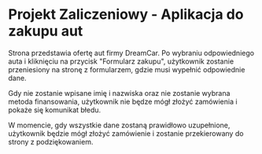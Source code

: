 # Projekt Zaliczeniowy - Aplikacja do zakupu aut

Strona przedstawia ofertę aut firmy DreamCar. Po wybraniu odpowiedniego auta i kliknięciu na przycisk "Formularz zakupu", użytkownik zostanie przeniesiony na stronę z formularzem, gdzie musi wypełnić odpowiednie dane.

Gdy nie zostanie wpisane imię i nazwiska oraz nie zostanie wybrana metoda finansowania, użytkownik nie będze mógł złożyć zamówienia i pokaże się komunikat błedu.

W momencie, gdy wszystkie dane zostaną prawidłowo uzupełnione, użytkownik będzie mógł złożyć zamówienie i zostanie przekierowany do strony z podziękowaniem.
